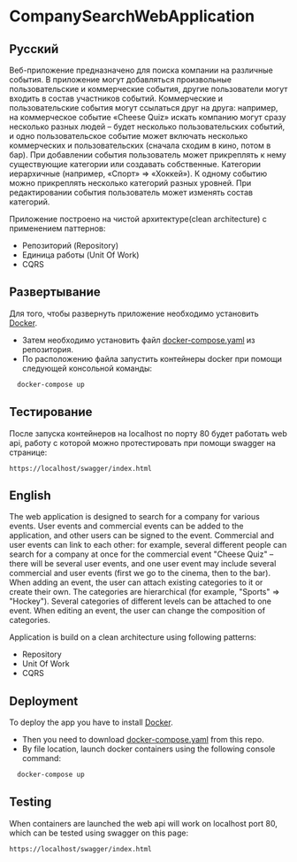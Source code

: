 
# CompanySearchWebApplication


## Русский
Веб-приложение предназначено для поиска компании на различные события. В приложение могут добавляться произвольные пользовательские и коммерческие события, другие пользователи могут входить в состав участников событий.
Коммерческие и пользовательские события могут ссылаться друг на друга: например, на коммерческое событие «Cheese Quiz» искать компанию могут сразу несколько разных людей – будет несколько пользовательских событий, и одно пользовательское событие может включать несколько коммерческих и пользовательских (сначала сходим в кино, потом в бар).
При добавлении события пользователь может прикреплять к нему существующие категории или создавать собственные. Категории иерархичные (например, «Спорт» => «Хоккей»). К одному событию можно прикреплять несколько категорий разных уровней. При редактировании события пользователь может изменять состав категорий.

Приложение построено на чистой архитектуре(clean architecture) с применением паттернов:
* Репозиторий (Repository)
* Единица работы (Unit Of Work)
* CQRS
## Развертывание

Для того, чтобы развернуть приложение необходимо установить [Docker](https://www.docker.com/).
* Затем необходимо установить файл [docker-compose.yaml](docker-compose.yaml) из репозитория.
* По расположению файла запустить контейнеры docker при помощи следующей консольной команды:
```bash
  docker-compose up
```

## Тестирование
После запуска контейнеров на localhost по порту 80 будет работать web api, работу с которой можно протестировать при помощи swagger на странице:

    https://localhost/swagger/index.html
## English
The web application is designed to search for a company for various events. User events and commercial events can be added to the application, and other users can be signed to the event.
Commercial and user events can link to each other: for example, several different people can search for a company at once for the commercial event "Cheese Quiz" – there will be several user events, and one user event may include several commercial and user events (first we go to the cinema, then to the bar).
When adding an event, the user can attach existing categories to it or create their own. The categories are hierarchical (for example, "Sports" => "Hockey"). Several categories of different levels can be attached to one event. When editing an event, the user can change the composition of categories.

Application is build on a clean architecture using following patterns:
* Repository
* Unit Of Work
* CQRS
## Deployment

To deploy the app you have to install [Docker](https://www.docker.com/).
* Then you need to download [docker-compose.yaml](docker-compose.yaml) from this repo.
* By file location, launch docker containers using the following console command:
```bash
  docker-compose up
```

## Testing
When containers are launched the web api will work on localhost port 80, which can be tested using swagger on this page:

    https://localhost/swagger/index.html
